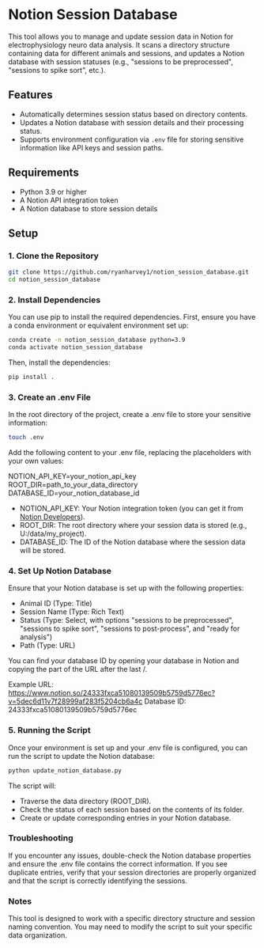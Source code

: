 # Notion Session Database

This tool allows you to manage and update session data in Notion for electrophysiology neuro data analysis. It scans a directory structure containing data for different animals and sessions, and updates a Notion database with session statuses (e.g., "sessions to be preprocessed", "sessions to spike sort", etc.).

## Features
- Automatically determines session status based on directory contents.
- Updates a Notion database with session details and their processing status.
- Supports environment configuration via `.env` file for storing sensitive information like API keys and session paths.

## Requirements
- Python 3.9 or higher
- A Notion API integration token
- A Notion database to store session details

## Setup

### 1. Clone the Repository

```bash
git clone https://github.com/ryanharvey1/notion_session_database.git
cd notion_session_database
```

### 2. Install Dependencies
You can use pip to install the required dependencies. First, ensure you have a conda environment or equivalent environment set up:

```bash
conda create -n notion_session_database python=3.9
conda activate notion_session_database
```

Then, install the dependencies:

```bash
pip install .
```

### 3. Create an .env File
In the root directory of the project, create a .env file to store your sensitive information:
    
```bash
touch .env
```

Add the following content to your .env file, replacing the placeholders with your own values:

NOTION_API_KEY=your_notion_api_key
ROOT_DIR=path_to_your_data_directory
DATABASE_ID=your_notion_database_id

* NOTION_API_KEY: Your Notion integration token (you can get it from [Notion Developers](https://developers.notion.com/docs/authorization)).
* ROOT_DIR: The root directory where your session data is stored (e.g., U:/data/my_project).
* DATABASE_ID: The ID of the Notion database where the session data will be stored.

### 4. Set Up Notion Database

Ensure that your Notion database is set up with the following properties:

* Animal ID (Type: Title)
* Session Name (Type: Rich Text)
* Status (Type: Select, with options "sessions to be preprocessed", "sessions to spike sort", "sessions to post-process", and "ready for analysis")
* Path (Type: URL)

You can find your database ID by opening your database in Notion and copying the part of the URL after the last /.

Example URL:
https://www.notion.so/24333fxca51080139509b5759d5776ec?v=5dec6d11v7f28999af283f5204cb6a4c
Database ID: 24333fxca51080139509b5759d5776ec

### 5. Running the Script
Once your environment is set up and your .env file is configured, you can run the script to update the Notion database:

```bash
python update_notion_database.py
```

The script will:

* Traverse the data directory (ROOT_DIR).
* Check the status of each session based on the contents of its folder.
* Create or update corresponding entries in your Notion database.

### Troubleshooting
If you encounter any issues, double-check the Notion database properties and ensure the .env file contains the correct information.
If you see duplicate entries, verify that your session directories are properly organized and that the script is correctly identifying the sessions.

### Notes
This tool is designed to work with a specific directory structure and session naming convention. You may need to modify the script to suit your specific data organization.